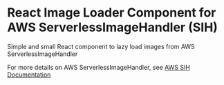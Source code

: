 # React Image Loader Component for AWS ServerlessImageHandler (SIH)

Simple and small React component to lazy load images from AWS ServerlessImageHandler  

For more details on AWS ServerlessImageHandler, see [AWS SIH Documentation](https://docs.aws.amazon.com/solutions/latest/serverless-image-handler/welcome.html)

